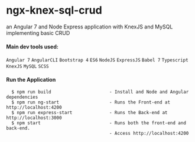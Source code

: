 # ngx-knex-sql-crud
an Angular 7 and Node Express application with KnexJS and MySQL implementing basic CRUD

#### Main dev tools used:
`Angular 7` `AngularCLI` `Bootstrap 4` `ES6` `NodeJS` `ExpressJS` `Babel 7` `Typescript` `KnexJS` `MySQL` `SCSS`


#### Run the Application
```
  $ npm run build                      - Install and Node and Angular dependencies
  $ npm run ng-start                   - Runs the Front-end at http://localhost:4200 
  $ npm run express-start              - Runs the Back-end at http://localhost:3000
  $ npm start                          - Runs both the front-end and back-end. 
                                       - Access http://localhost:4200
```
